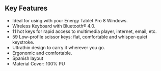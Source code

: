## Key Features

- Ideal for using with your Energy Tablet Pro 8 Windows.
- Wireless Keyboard with Bluetooth® 4.0.
- 11 hot keys for rapid access to multimedia player, internet, email, etc.
- 59 Low-profile scissor keys: flat, comfortable and whisper-quiet keystroke.
- Ultrathin design to carry it wherever you go.
- Ergonomic and comfortable.
- Spanish layout
- Material Cover: 100% PU
